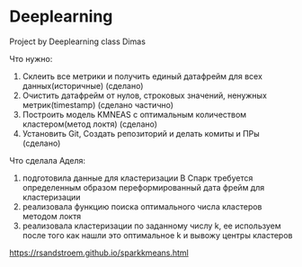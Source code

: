 # Deeplearning
Project by Deeplearning class Dimas

Что нужно:
1. Склеить все метрики и получить единый датафрейм для всех данных(историчные) (сделано)
2. Очистить датафрейм от нулов, строковых значений, ненужных метрик(timestamp) (сделано частично)
3. Построить модель KMNEAS с оптимальным количеством кластером(метод локтя) (сделано)
4. Установить Git, Создать репозиторий и делать комиты и ПРы (сделано)

Что сделала Аделя:
1) подготовила данные для кластеризации
В Спарк требуется определенным образом переформированный дата фрейм для кластеризации
2) реализовала функцию поиска оптимального числа кластеров методом локтя
3) реализовала кластеризации по заданному числу k, ее используем после того как нашли 
это оптимальное k и вывожу центры кластеров

https://rsandstroem.github.io/sparkkmeans.html